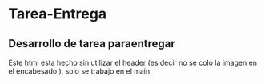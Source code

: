 # Tarea-Entrega
 <h2>Desarrollo de tarea paraentregar</h2>
 <p>Este  html esta hecho sin utilizar el header (es decir no se colo la imagen en el encabesado ), solo se trabajo en el main</p>